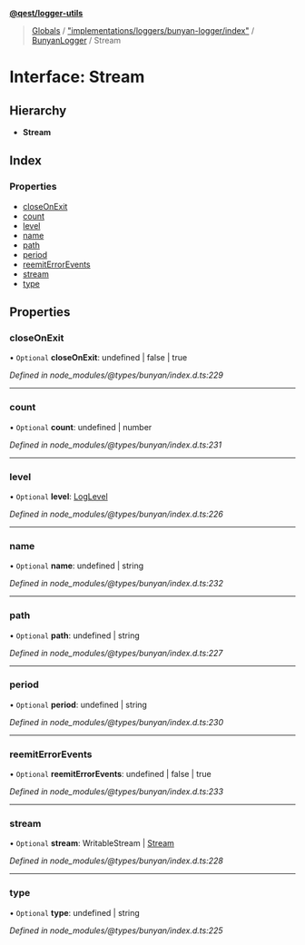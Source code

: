 **[@qest/logger-utils](../README.md)**

> [Globals](../README.md) / ["implementations/loggers/bunyan-logger/index"](../modules/_implementations_loggers_bunyan_logger_index_.md) / [BunyanLogger](../classes/_implementations_loggers_bunyan_logger_index_.bunyanlogger.md) / Stream

# Interface: Stream

## Hierarchy

* **Stream**

## Index

### Properties

* [closeOnExit](_implementations_loggers_bunyan_logger_index_.bunyanlogger.stream.md#closeonexit)
* [count](_implementations_loggers_bunyan_logger_index_.bunyanlogger.stream.md#count)
* [level](_implementations_loggers_bunyan_logger_index_.bunyanlogger.stream.md#level)
* [name](_implementations_loggers_bunyan_logger_index_.bunyanlogger.stream.md#name)
* [path](_implementations_loggers_bunyan_logger_index_.bunyanlogger.stream.md#path)
* [period](_implementations_loggers_bunyan_logger_index_.bunyanlogger.stream.md#period)
* [reemitErrorEvents](_implementations_loggers_bunyan_logger_index_.bunyanlogger.stream.md#reemiterrorevents)
* [stream](_implementations_loggers_bunyan_logger_index_.bunyanlogger.stream.md#stream)
* [type](_implementations_loggers_bunyan_logger_index_.bunyanlogger.stream.md#type)

## Properties

### closeOnExit

• `Optional` **closeOnExit**: undefined \| false \| true

*Defined in node_modules/@types/bunyan/index.d.ts:229*

___

### count

• `Optional` **count**: undefined \| number

*Defined in node_modules/@types/bunyan/index.d.ts:231*

___

### level

• `Optional` **level**: [LogLevel](../classes/_implementations_loggers_bunyan_logger_index_.bunyanlogger.md#loglevel)

*Defined in node_modules/@types/bunyan/index.d.ts:226*

___

### name

• `Optional` **name**: undefined \| string

*Defined in node_modules/@types/bunyan/index.d.ts:232*

___

### path

• `Optional` **path**: undefined \| string

*Defined in node_modules/@types/bunyan/index.d.ts:227*

___

### period

• `Optional` **period**: undefined \| string

*Defined in node_modules/@types/bunyan/index.d.ts:230*

___

### reemitErrorEvents

• `Optional` **reemitErrorEvents**: undefined \| false \| true

*Defined in node_modules/@types/bunyan/index.d.ts:233*

___

### stream

• `Optional` **stream**: WritableStream \| [Stream](_implementations_loggers_bunyan_logger_index_.bunyanlogger.stream.md)

*Defined in node_modules/@types/bunyan/index.d.ts:228*

___

### type

• `Optional` **type**: undefined \| string

*Defined in node_modules/@types/bunyan/index.d.ts:225*

